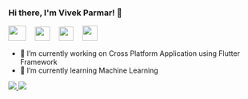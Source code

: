 ### Hi there, I'm Vivek Parmar! 👋

<a href="https://www.linkedin.com/in/vivekparmar18/"><img src="https://indyme.com/wp-content/uploads/2017/07/LinkedIn-Icon.png" height=30 width=35></a>&emsp;                       <a href="https://twitter.com/VvekParmar"><img src="http://clipart-library.com/images/6iy5qGajT.png" height=28 width=30></a>&emsp;
<a href="https://github.com/vvekparmar"><img src="https://image.flaticon.com/icons/png/512/25/25231.png" height=28 width=29></a>&emsp;
<a href="https://www.instagram.com/vvek.parmar/"><img src="https://www.pngitem.com/pimgs/m/1-14415_instagram-logo-black-borders-png-transparent-background-instagram.png" height=30 width=30></a>

- 🔭 I’m currently working on Cross Platform Application using Flutter Framework
- 🌱 I’m currently learning Machine Learning

<a href="https://github.com/vvekparmar">
<img src="https://github-readme-stats.vercel.app/api?username=vvekparmar&show_icons=true&title_color=336EFF&icon_color=336EFF&text_color=000000&bg_color=FFFFFF">
</a>

<a href="https://github.com/vvekparmar">
<img src="https://github-readme-stats.vercel.app/api/top-langs/?username=vvekparmar">
</a>
